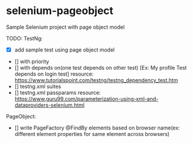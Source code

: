 # selenium-pageobject
Sample Selenium project with page object model 


TODO:
TestNg:
 * [X] add sample test using page object model
 * [] with priority
 * [] with depends on(one test depends on other test) [Ex: My profile Test depends on login test]
      resource: https://www.tutorialspoint.com/testng/testng_dependency_test.htm
 * [] testng.xml suites
 * [] testng.xml passparams
      resource: https://www.guru99.com/parameterization-using-xml-and-dataproviders-selenium.html
      
      
PageObject:
* [] write PageFactory @FindBy elements based on browser name(ex: different element properties for same element across browsers)
